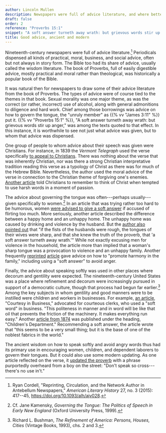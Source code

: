 ```yaml
---
author: Lincoln Mullen
description: Newspapers were full of advice literature, and where better to learn how to govern the tongue than the Proverbs?
draft: false
order: 2
reference: "Proverbs 15:1"
snippet: "A soft answer turneth away wrath: but grievous words stir up anger."
title: Good advice, ancient and modern
---
```


Nineteenth-century newspapers were full of advice literature.[^1] Periodicals dispensed all kinds of practical, moral, business, and social advice, often but not always in story form. The Bible too had its share of advice, usually called the wisdom literature. The book of Proverbs, full of easily digestible advice, mostly practical and moral rather than theological, was historically a popular book of the Bible. 

It was natural then for newspapers to draw some of their advice literature from the book of Proverbs. The types of advice were of course tied to the themes in that book. Sexual morality was one major theme, as was the correct (or rather, incorrect) use of alcohol, along with general admonitions to diligence and hard work. Chief among those borrowings was advice on how to govern the tongue, the "unruly member" as {{% vv "James 3:11" %}} put it. {{% vv "Proverbs 15:1" %}}, "A soft answer turneth away wrath: but grievous words stir up anger," was among the texts quoted to that effect. In this instance, it is worthwhile to see not just what advice was given, but to whom that advice was dispensed.

One group of people to whom advice about their speech was given were Christians. For instance, in 1839 the *Vermont Telegraph* used the verse specifically [to appeal to Christians](https://chroniclingamerica.loc.gov/lccn/sn83025661/1839-09-04/ed-1/seq-1/#words=soft+answer+wrath+grievous+words). There was nothing about the verse that was inherently Christian, nor was there a strong Christian interpretative tradition reading this verse as a typology of Christ as there was for much of the Hebrew Bible. Nevertheless, the author used the moral advice of the verse in connection to the Christian theme of forgiving one's enemies. [Another article](https://chroniclingamerica.loc.gov/lccn/sn84026925/1870-06-02/ed-1/seq-4/#words=grievous+answer+wrath+words+soft+turneth) told Christians to remember to think of Christ when tempted to use harsh words in a moment of passion.

The advice about governing the tongue was often---perhaps usually---given specifically to women.[^2] In an article that was trying rather too hard to be humorous, women [were advised to give a soft answer](https://chroniclingamerica.loc.gov/lccn/sn84023914/1846-03-26/ed-1/seq-1/#words=grievous+answer+wrath+words+soft+turneth) if accused of flirting too much. More seriously, another article described the difference between a happy home and an unhappy home. The unhappy home was caused by drinking and violence by the husband. But the [author also pointed out](https://chroniclingamerica.loc.gov/lccn/sn84028817/1856-11-19/ed-1/seq-1/#words=grievous+answer+wrath+words+soft+turneth) that "if the fists of the husbands were rough, the tongues of their wives were sharp, and that she knew the truth of the proverb, that 'a soft answer turneth away wrath.'" While not exactly excusing men for violence in the household, the article more than implied that a woman's sharp tongue was a provocation to violence and an unhappy family. Another frequently [reprinted](https://chroniclingamerica.loc.gov/lccn/sn84022548/1857-03-27/ed-1/seq-4/#words=grievous+answer+wrath+words+soft+turneth) [article](https://chroniclingamerica.loc.gov/lccn/sn84024518/1853-03-05/ed-1/seq-2/#words=grievous+answer+wrath+words+soft+turneth) gave advice on how to "promote harmony in the family," including using a "soft answer" to avoid anger.

Finally, the advice about speaking softly was used in other places where decorum and gentility were expected. The nineteenth-century United States was a place where refinement and decorum were increasingly pursued in support of a democratic culture, though that process had begun far earlier.[^3] Among the key subjects in whom gentility and good manners were to be instilled were children and workers in businesses. For example, [an article](https://chroniclingamerica.loc.gov/lccn/sn87093109/1878-09-12/ed-1/seq-6/#words=grievous+answer+wrath+words+soft+turneth), "Courtesy in Business," advocated for courteous clerks, who used a "soft word" in business. "This politeness in manner and in word will be like that oil that prevents the friction of the machinery. It makes everything run easy." Another [article from 1874](https://chroniclingamerica.loc.gov/lccn/sn84026925/1874-04-30/ed-1/seq-4/#words=grievous+answer+wrath+words+soft+turneth) was published under the heading, "Children's Department." Recommending a soft answer, the article wrote that "this seems to be a very small thing; but it is the base of one of the noblest fabrics in the world."

The ancient wisdom on how to speak softly and avoid angry words thus had its primary use in encouraging women, children, and dependent laborers to govern their tongues. But it could also use some modern updating. As one article reflected on the verse, it [updated the proverb](https://chroniclingamerica.loc.gov/lccn/sn84022687/1843-07-06/ed-1/seq-1/#words=grievous+answer+wrath+words+soft+turneth) with a phrase purportedly overheard from a boy on the street: "Don't speak so cross---there's no use in't."

[^1]: Ryan Cordell, "Reprinting, Circulation, and the Network Author in Antebellum Newspapers," *American Literary History* 27, no. 3 (2015): 417--45, https://doi.org/10.1093/alh/ajv028.

[^2]: Cf. Jane Kamensky, *Governing the Tongue: The Politics of Speech in Early New England* (Oxford University Press, 1999).

[^3]: Richard L. Bushman, *The Refinement of America: Persons, Houses, Cities* (Vintage Books, 1993), chs. 2 and 3.
